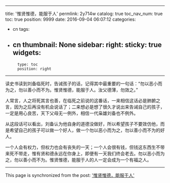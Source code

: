 
---
title: '惟贤惟德，能服于人'
permlink: 2y714w
catalog: true
toc_nav_num: true
toc: true
position: 9999
date: 2016-09-04 06:07:12
categories:
- cn
tags:
- cn
thumbnail: None
sidebar:
    right:
        sticky: true
widgets:
    -
        type: toc
        position: right
---


读史书读到刘备临死时，告诫孩子的话，记得其中最重要的一句话：“勿以恶小而为之，勿以善小而不为。惟贤惟德，能服于人。汝父德薄，勿效之。”

  人常言，人之将死其言也善，在临死之前说的这番话，一来相信这话必是肺腑之言，因为之后再没有机会说话了；二来想必是想了很久才说出来告诫自己的孩子，一定是用心良苦，天下父母无一例外，相信一代枭雄刘备也不例外。

  从这段话可以看出，刘备认为他自身的道德没做好，所以希望孩子不要效仿他，而是希望自己的孩子可以做一个好人，做一个勿以恶小而为之，勿以善小而不为的好人。

  一个人会有权力，但权力也会有丧失的一天；一个人会很有钱，但钱这东西生不带来死不带走，惟有贤和德永远在你身上，即便有一天我们终会老去。勿以恶小而为之，勿以善小而不为。惟贤惟德，能服于人的人一定会成为一个有福之人。

- - -

This page is synchronized from the post: ['惟贤惟德，能服于人'](https://steemit.com/@rivalhw/2y714w)
